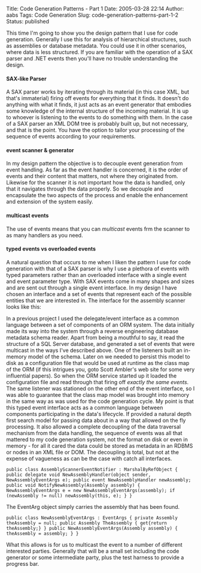Title: Code Generation Patterns - Part 1
Date: 2005-03-28 22:14
Author: aabs
Tags: Code Generation
Slug: code-generation-patterns-part-1-2
Status: published

This time I'm going to show you the design pattern that I use for code generation. Generally I use this for analysis of hierarchical structures, such as assemblies or database metadata. You could use it in other scenarios, where data is less structured. If you are familiar with the operation of a SAX parser and .NET events then you'll have no trouble understanding the design.

#### SAX-like Parser

A SAX parser works by iterating through its material (in this case XML, but that's immaterial) firing off events for everything that it finds. It doesn't do anything with what it finds, it just acts as an event generator that embodies some knowledge of the internal structure of the incoming material. It is up to whoever is listening to the events to do something with them. In the case of a SAX parser an XML DOM tree is probably built up, but not necessary, and that is the point. You have the option to tailor your processing of the sequence of events according to your requirements.

#### event scanner & generator

In my design pattern the objective is to decouple event generation from event handling. As far as the event handler is concerned, it is the order of events and their content that matters, not where they originated from. Likewise for the scanner it is not important how the data is handled, only that it navigates through the data properly. So we decouple and encapsulate the two aspects of the process and enable the enhancement and extension of the system easily.

#### multicast events

The use of events means that you can *multicast* events frm the scanner to as many handlers as you need.

#### typed events vs overloaded events

A natural question that occurs to me when I liken the pattern I use for code generation with that of a SAX parser is why I use a plethora of events with typed parameters rather than an overloaded interface with a single event and event parameter type. With SAX events come in many shapes and sizes and are sent out through a single event interface. In my design I have chosen an interface and a set of events that represent each of the possible entities that we are interested in. The interface for the assembly scanner looks like this:

In a previous project I used the delegate/event interface as a common language between a set of components of an ORM system. The data initially made its way into the system through a reverse engineering database metadata schema reader. Apart from being a mouthful to say, it read the structure of a SQL Server database, and generated a set of events that were multicast in the ways I've described above. One of the listeners built an in-memory model of the schema. Later on we needed to persist this model to disk as a configuration file that would be used at runtime as the class map of the ORM (if this intrigues you, goto Scott Ambler's web site for some very influential papers). So when the ORM service started up it loaded the configuration file and read through that firing off *exactly the same events*. The same listener was stationed on the other end of the event interface, so I was able to guarantee that the class map model was brought into memory in the same way as was used for the code generation cycle. My point is that this typed event interface acts as a common language between components participating in the data's lifecycle. If provided a natural depth first search model for passing data about in a way that allowed on the fly processing. It also allowed a complete decoupling of the data traversal mechanism from the data handling, the sequence of events was all that mattered to my code generation system, not the format on disk or even in memory - for all it cared the data could be stored as metadata in an RDBMS or nodes in an XML file or DOM. The decoupling is total, but not at the expense of vagueness as can be the case with catch all interfaces.

    public class AssemblyScannerEventNotifier : MarshalByRefObject { public delegate void NewAssemblyHandler(object sender,   NewAssemblyEventArgs e); public event NewAssemblyHandler newAssembly; public void NotifyNewAssembly(Assembly assembly) { NewAssemblyEventArgs e = new NewAssemblyEventArgs(assembly); if (newAssembly != null) newAssembly(this, e); } }

The EventArg object simply carries the assembly that has been found.

    public class NewAssemblyEventArgs : EventArgs { private Assembly theAssembly = null; public Assembly TheAssembly { get{return theAssembly;} } public NewAssemblyEventArgs(Assembly assembly) { theAssembly = assembly; } }

What this allows is for us to multicast the event to a number of different interested parties. Generally that will be a small set including the code generator or some intermediate party, plus the test harness to provide a progress bar.
